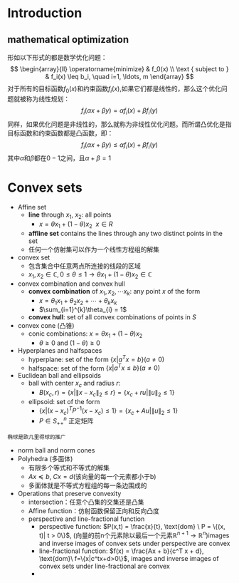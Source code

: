 # Introduction
## mathematical optimization
形如以下形式的都是数学优化问题：
$$
\begin{array}{ll}
\operatorname{minimize} & f_0(x) \\
\text { subject to } & f_i(x) \leq b_i, \quad i=1, \ldots, m
\end{array}
$$
对于所有的目标函数$f_0(x)$和约束函数$f_i(x)$,如果它们都是线性的，那么这个优化问题就被称为线性规划：
$$
f_i(\alpha x+\beta y)=\alpha f_i(x)+\beta f_i(y)
$$
同样，如果优化问题是非线性的，那么就称为非线性优化问题。而所谓凸优化是指目标函数和约束函数都是凸函数，即：
$$
f_i(\alpha x+\beta y) \leq \alpha f_i(x)+\beta f_i(y)
$$
其中$\alpha$和$\beta$都在$0-1$之间，且$\alpha+\beta = 1$

# Convex sets
- Affine set
	- **line** through $x_{1}$, $x_{2}$: all points
		- $x = \theta x_{1} + (1 - \theta)x_{2} \ \ x\in R$  
	- **affline set** contains the lines through any two distinct points in the set
	- 任何一个仿射集可以作为一个线性方程组的解集
- convex set
	- 包含集合中任意两点所连接的线段的区域
	- $x_{1}, x_{2} \in \mathbb{C}, 0 \leq \theta \leq 1 \rightarrow \theta x_{1} +(1-\theta)x_{2} \in \mathbb{C}$
- convex combination and convex hull
	- **convex combination** of $x_{1}, x_{2},\cdots x_{k}$: any point $x$ of the form
		- $x = \theta_{1}x_{1} + \theta_{2}x_{2} + \cdots +\theta_{k}x_{k}$
		- $\sum_{i=1}^{k}\theta_{i} = 1$
	- **convex hull**: set of all convex combinations of points in $S$
- convex cone (凸锥)
	- conic combinations: $x = \theta x_{1} +(1 - \theta)x_{2}$ 
		- $\theta \geq 0  \ \text{and}\  (1-\theta)\geq 0$
- Hyperplanes and halfspaces
	- hyperplane: set of the form $\{x | a^{T}x = b\}(a \neq 0)$
	- halfspace: set of the form $\{x | a^{T}x \leq b\}(a \neq 0)$
- Euclidean ball and ellipsoids
	- ball with center $x_{c}$ and radius $r$:
		- $B(x_{c}, r) = \{x | \|x - x_{c}\|_{2} \leq r\} = \{x_{c} + ru|\|u\|_{2} \leq 1\}$
	- ellipsoid: set of the form
		- $\{x | (x - x_{c})^{T}P^{-1}(x - x_{c}) \leq 1\} = \{x_{c}+Au |\|u\|_{2} \leq 1\}$ 
		- $P \in S^{n}_{++}$ 正定矩阵
```ad-note
椭球是欧几里得球的推广
```
		
- norm ball and norm cones
- Polyhedra (多面体)
	- 有限多个等式和不等式的解集
	- $Ax \preceq b$, $Cx = d$(该向量的每一个元素都小于b)
	- 多面体就是不等式方程组的每一条边围成的
- Operations that preserve convexity
	- intersection：任意个凸集的交集还是凸集
	- Affine function：仿射函数保留正向和反向凸度
	- perspective and line-fractional function
		- perspective function: $P(x,t) = \frac{x}{t}, \text{dom} \ P = \{(x, t)| t > 0\}$, (向量的前n个元素除以最后一个元素$\mathbb{R}^{n+1}\rightarrow \mathbb{R}^n$)images and inverse images of convex sets under perspective are convex
		- line-fractional function: $f(x) = \frac{Ax + b}{c^T x + d}, \text{dom}\ f=\{x|c^tx+d>0\}$, images and inverse images of convex sets under line-fractional are convex
		- 